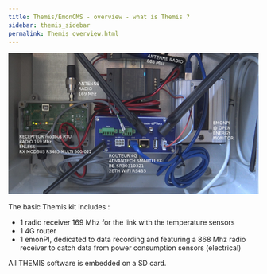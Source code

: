 ```yaml
---
title: Themis/EmonCMS - overview - what is Themis ? 
sidebar: themis_sidebar
permalink: Themis_overview.html
---
```


![themis](themis_000051.png)

The basic Themis kit includes :

- 1 radio receiver 169 Mhz for the link with the temperature sensors
- 1 4G router
- 1 emonPI, dedicated to data recording and featuring a 868 Mhz radio receiver to catch data from power consumption sensors (electrical)

All THEMIS software is embedded on a SD card.